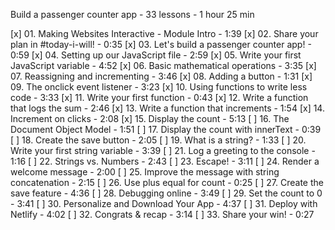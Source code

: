 
Build a passenger counter app - 33 lessons - 1 hour 25 min

[x] 01. Making Websites Interactive - Module Intro - 1:39
[x] 02. Share your plan in #today-i-will! - 0:35
[x] 03. Let's build a passenger counter app! - 0:59
[x] 04. Setting up our JavaScript file - 2:59
[x] 05. Write your first JavaScript variable - 4:52
[x] 06. Basic mathematical operations - 3:35
[x] 07. Reassigning and incrementing - 3:46
[x] 08. Adding a button - 1:31
[x] 09. The onclick event listener - 3:23
[x] 10. Using functions to write less code - 3:33
[x] 11. Write your first function - 0:43
[x] 12. Write a function that logs the sum - 2:46
[x] 13. Write a function that increments - 1:54
[x] 14. Increment on clicks - 2:08
[x] 15. Display the count - 5:13
[ ] 16. The Document Object Model - 1:51
[ ] 17. Display the count with innerText - 0:39
[ ] 18. Create the save button - 2:05
[ ] 19. What is a string? - 1:33
[ ] 20. Write your first string variable - 3:39
[ ] 21. Log a greeting to the console - 1:16
[ ] 22. Strings vs. Numbers - 2:43
[ ] 23. Escape! - 3:11
[ ] 24. Render a welcome message - 2:00
[ ] 25. Improve the message with string concatenation - 2:15
[ ] 26. Use plus equal for count - 0:25
[ ] 27. Create the save feature - 4:36
[ ] 28. Debugging online - 3:49
[ ] 29. Set the count to 0 - 3:41
[ ] 30. Personalize and Download Your App - 4:37
[ ] 31. Deploy with Netlify - 4:02
[ ] 32. Congrats & recap - 3:14
[ ] 33. Share your win! - 0:27